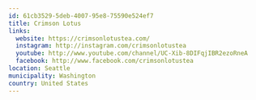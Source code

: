 ```yaml
---
id: 61cb3529-5deb-4007-95e8-75590e524ef7
title: Crimson Lotus
links:
  website: https://crimsonlotustea.com/
  instagram: http://instagram.com/crimsonlotustea
  youtube: http://www.youtube.com/channel/UC-Xib-8DIFqjIBR2ezoRneA
  facebook: http://www.facebook.com/crimsonlotustea
location: Seattle
municipality: Washington
country: United States
---
```

